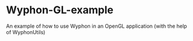 Wyphon-GL-example
=================

An example of how to use Wyphon in an OpenGL application (with the help of WyphonUtils)
